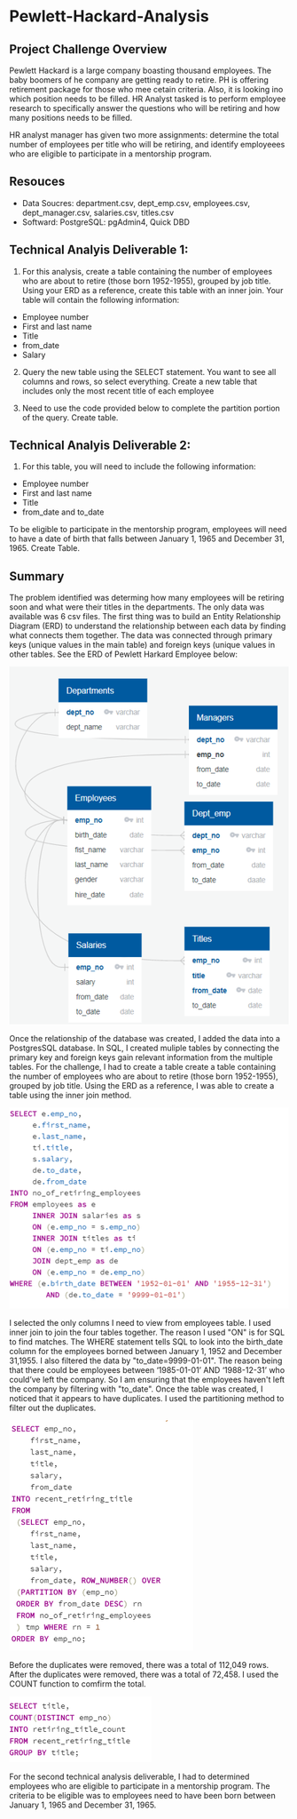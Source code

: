 # Pewlett-Hackard-Analysis

## Project Challenge Overview

Pewlett Hackard is a large company boasting thousand employees.  The baby boomers of he company are getting ready to retire.  PH is offering retirement package for those who mee cetain criteria.  Also, it is looking ino which position needs to be filled.  HR Analyst tasked is to perform employee research to specifically answer the questions who will be retiring and how many positions needs to be filled. 

HR analyst manager has given two more assignments: determine the total number of employees per title who will be retiring, and identify employeees who are eligible to participate in a mentorship program.  

## Resouces
- Data Soucres: department.csv, dept_emp.csv, employees.csv, dept_manager.csv, salaries.csv, titles.csv
- Softward: PostgreSQL: pgAdmin4, Quick DBD

## Technical Analyis Deliverable 1:

1. For this analysis, create a table containing the number of employees who are about to retire (those born 1952-1955), grouped by job title. Using your ERD as a reference, create this table with an inner join. Your table will contain the following information:

  - Employee number
  - First and last name
  - Title
  - from_date
  - Salary

2.  Query the new table using the SELECT statement. You want to see all columns and rows, so select everything. Create a new table that includes only the most recent title of each employee

3.  Need to use the code provided below to complete the partition portion of the query. Create table.

## Technical Analyis Deliverable 2:

1.  For this table, you will need to include the following information:

  - Employee number
  - First and last name
  - Title
  - from_date and to_date

To be eligible to participate in the mentorship program, employees will need to have a date of birth that falls between January 1, 1965 and December 31, 1965. Create Table.

## Summary

The problem identified was determing how many employees will be retiring soon and what were their titles in the departments.  The only data was available was 6 csv files.  The first thing was to build an  Entity Relationship Diagram (ERD) to understand the relationship between each data by finding what connects them together.  The data was connected through primary keys (unique values in the main table) and foreign keys (unique values in other tables.  See the ERD of Pewlett Harkard Employee below:

![](EmployeeeDB_ERD.png)

Once the relationship of the database was created, I added the data into a PostgresSQL database.  In SQL, I created muliple tables by connecting the primary key and foreign keys gain relevant information from the multiple tables. For the challenge, I had to create a table create a table containing the number of employees who are about to retire (those born 1952-1955), grouped by job title.  Using the ERD as a reference, I was able to create a table using the inner join method.  

![](techAnalysis1.PNG)

I selected the only columns I need to view from employees table.  I used inner join to join the four tables together.  The reason I used "ON" is for SQL to find matches.  The WHERE statement tells SQL to look into the birth_date column for the employees borned between January 1, 1952 and December 31,1955.  I also filtered the data by "to_date=9999-01-01".  The reason being that there could be employees between ‘1985-01-01’ AND ‘1988-12-31’ who could’ve left the company.  So I am ensuring that the employees haven't left the company by filtering with "to_date".  Once the table was created, I noticed that it appears to have duplicates.  I used the partitioning method to filter out the duplicates. 

![](techAnalysisPartition.PNG)

Before the duplicates were removed, there was a total of 112,049 rows. After the duplicates were removed, there was a total of 72,458.  I used the COUNT function to comfirm the total.

![](techAnalysisCount.PNG)

For the second technical analysis deliverable, I had to determined employees who are eligible to participate in a mentorship program.  The criteria to be eligible was to employees need to have been born between January 1, 1965 and December 31, 1965.

